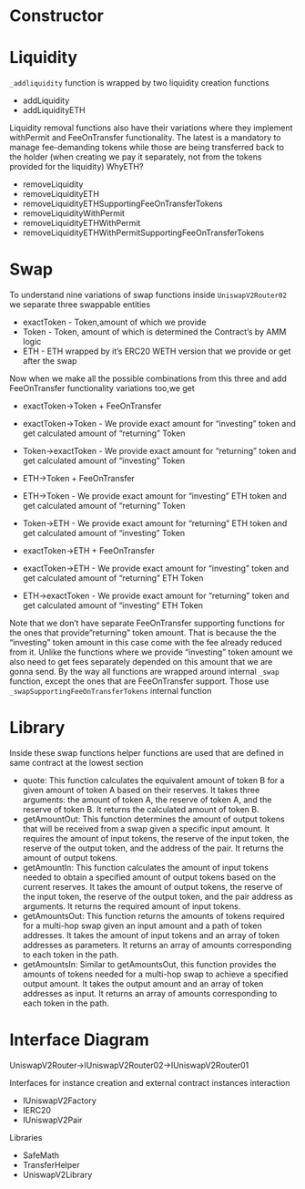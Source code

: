 # Constructor


# Liquidity

`_addliquidity` function is wrapped by two liquidity creation functions
* addLiquidity
* addLiquidityETH

Liquidity removal functions also have their variations where they implement withPermit and FeeOnTransfer functionality. The latest is a mandatory to manage fee-demanding tokens while those are being transferred back to the holder (when creating we pay it separately, not from the tokens provided for the liquidity)
WhyETH?
* removeLiquidity
* removeLiquidityETH
* removeLiquidityETHSupportingFeeOnTransferTokens
* removeLiquidityWithPermit
* removeLiquidityETHWithPermit
* removeLiquidityETHWithPermitSupportingFeeOnTransferTokens

# Swap

To understand nine variations of swap functions inside `UniswapV2Router02` we separate three swappable entities
* exactToken - Token,amount of which we provide
* Token - Token, amount of which is determined the Contract’s by AMM logic
* ETH  - ETH wrapped by it’s ERC20 WETH version that we provide or get after the swap

Now when we make all the possible combinations from this three and add FeeOnTransfer functionality variations too,we get


* exactToken->Token + FeeOnTransfer
* exactToken->Token - We provide exact amount for “investing” token and get calculated amount of “returning” Token
* Token->exactToken - We provide exact amount for “returning” token and get calculated amount of “investing” Token

* ETH->Token  + FeeOnTransfer
* ETH->Token - We provide exact amount for “investing” ETH token and get calculated amount of “returning” Token
* Token->ETH - We provide exact amount for “returning” ETH token and get calculated amount of “investing” Token

* exactToken->ETH  + FeeOnTransfer
* exactToken->ETH - We provide exact amount for “investing” token and get calculated amount of “returning” ETH Token
* ETH->exactToken - We provide exact amount for “returning” token and get calculated amount of “investing” ETH Token

Note that we don’t have separate FeeOnTransfer supporting functions for the ones that provide”returning” token amount. That is because the the “investing” token amount in this case come with the fee already reduced from it. Unlike the functions where we provide “investing” token amount we also need to get
fees separately depended on this amount that we are gonna send. By the way all functions are wrapped around internal `_swap` function, except the ones that are FeeOnTransfer support. Those use `_swapSupportingFeeOnTransferTokens` internal function

# Library

Inside these swap functions helper functions are used that are defined in same contract at the lowest section

* quote: This function calculates the equivalent amount of token B for a given amount of token A based on their reserves. It takes three arguments: the amount of token A, the reserve of token A, and the reserve of token B. It returns the calculated amount of token B.
* getAmountOut: This function determines the amount of output tokens that will be received from a swap given a specific input amount. It requires the amount of input tokens, the reserve of the input token, the reserve of the output token, and the address of the pair. It returns the amount of output tokens.
* getAmountIn: This function calculates the amount of input tokens needed to obtain a specified amount of output tokens based on the current reserves. It takes the amount of output tokens, the reserve of the input token, the reserve of the output token, and the pair address as arguments. It returns the required amount of input tokens.
* getAmountsOut: This function returns the amounts of tokens required for a multi-hop swap given an input amount and a path of token addresses. It takes the amount of input tokens and an array of token addresses as parameters. It returns an array of amounts corresponding to each token in the path.
* getAmountsIn: Similar to getAmountsOut, this function provides the amounts of tokens needed for a multi-hop swap to achieve a specified output amount. It takes the output amount and an array of token addresses as input. It returns an array of amounts corresponding to each token in the path.

# Interface Diagram
UniswapV2Router->IUniswapV2Router02->IUniswapV2Router01

Interfaces for instance creation and external contract instances interaction
* IUniswapV2Factory
* IERC20
* IUniswapV2Pair

Libraries
* SafeMath
* TransferHelper
* UniswapV2Library
  



